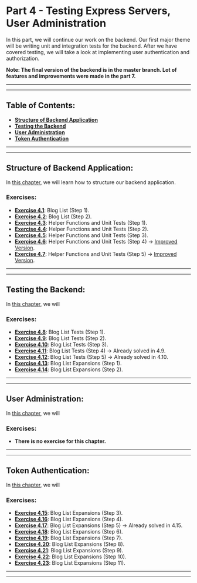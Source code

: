 # Part 4 - Testing Express Servers, User Administration

In this part, we will continue our work on the backend. Our first major theme will be writing unit and integration tests for the backend. After we have covered testing, we will take a look at implementing user authentication and authorization.

**Note: The final version of the backend is in the master branch. Lot of features and improvements were made in the part 7.**

---
---

## Table of Contents:

- **[Structure of Backend Application](#structure-of-backend-application)**
- **[Testing the Backend](#testing-the-backend)**
- **[User Administration](#user-administration)**
- **[Token Authentication](#token-authentication)**

---
---

## Structure of Backend Application:

In [this chapter](https://fullstackopen.com/en/part4/structure_of_backend_application_introduction_to_testing), we will learn how to structure our backend application.

### Exercises:

- **[Exercise 4.1](https://github.com/Jvlsc/FullStack-Course/blob/181af69091222873666df00359ac8befbff04a48/part4/blog/index.js)**: Blog List (Step 1).
- **[Exercise 4.2](https://github.com/Jvlsc/FullStack-Course/blob/773a7ae4cb5a16ae1c614986b90773bc06105e6a/part4/blog/src/index.js)**: Blog List (Step 2).
- **[Exercise 4.3](https://github.com/Jvlsc/FullStack-Course/blob/50b23fb0f6f11187b3c232b26ec4c5a99bf3d08c/part4/blog/tests/list_helper.test.js)**: Helper Functions and Unit Tests (Step 1).
- **[Exercise 4.4](https://github.com/Jvlsc/FullStack-Course/blob/97949bf44fc10dcb653d8cd75c9d3916f63284be/part4/blog/tests/list_helper.test.js)**: Helper Functions and Unit Tests (Step 2).
- **[Exercise 4.5](https://github.com/Jvlsc/FullStack-Course/blob/92ac2b063618423977a3bbdd2e5e3c5e03d2d4fc/part4/blog/tests/list_helper.test.js)**: Helper Functions and Unit Tests (Step 3).
- **[Exercise 4.6](https://github.com/Jvlsc/FullStack-Course/blob/3cf119f871b6be5f3d4e822f9b9daf5d3164d8e1/part4/blog/tests/list_helper.test.js)**: Helper Functions and Unit Tests (Step 4) -> [Improved Version](https://github.com/Jvlsc/FullStack-Course/blob/4383ffbb21ef1401e8e0d53f96238b68175dd6b2/part4/blog/src/utils/list_helper.js).
- **[Exercise 4.7](https://github.com/Jvlsc/FullStack-Course/blob/58df0711d508822f930ea03fa119c08eaaef22f6/part4/blog/tests/list_helper.test.js)**: Helper Functions and Unit Tests (Step 5) -> [Improved Version](https://github.com/Jvlsc/FullStack-Course/blob/4383ffbb21ef1401e8e0d53f96238b68175dd6b2/part4/blog/src/utils/list_helper.js).

---
---

## Testing the Backend:

In [this chapter](https://fullstackopen.com/en/part4/testing_the_backend), we will

### Exercises:

- **[Exercise 4.8](https://github.com/Jvlsc/FullStack-Course/blob/9db2544bcd3bfe5eb0d66f3c140cec01e74076cb/part4/blog/tests/blog_api.test.js)**: Blog List Tests (Step 1).
- **[Exercise 4.9](https://github.com/Jvlsc/FullStack-Course/blob/a4d08143ca76dd9667a2907645a6798b39c2090e/part4/blog/tests/blog_model.test.js)**: Blog List Tests (Step 2).
- **[Exercise 4.10](https://github.com/Jvlsc/FullStack-Course/blob/97eba29c33d6976aa95d1dbe60f826da70e42435/part4/blog/tests/blog_api.test.js)**: Blog List Tests (Step 3).
- **[Exercise 4.11](https://github.com/Jvlsc/FullStack-Course/blob/06db39b470f2d922fccbae744f372671733375e1/part4/blog/tests/blog_model.test.js)**: Blog List Tests (Step 4) -> Already solved in 4.9.
- **[Exercise 4.12](https://github.com/Jvlsc/FullStack-Course/blob/2d08e70bebe4b5ffc07bdf8dde203e5cacbdba59/part4/blog/tests/blog_api.test.js)**: Blog List Tests (Step 5) -> Already solved in 4.10.
- **[Exercise 4.13](https://github.com/Jvlsc/FullStack-Course/blob/3dad67a316300548f1934e7435dd7599a1e45a13/part4/blog/tests/blog_api.test.js)**: Blog List Expansions (Step 1).
- **[Exercise 4.14](https://github.com/Jvlsc/FullStack-Course/blob/53f55a790d773b7e98230f84193b3ab1c67074aa/part4/blog/tests/blog_api.test.js)**: Blog List Expansions (Step 2).

---
---

## User Administration:

In [this chapter](https://fullstackopen.com/en/part4/user_administration), we will

### Exercises:

- **There is no exercise for this chapter.**

---
---

## Token Authentication:

In [this chapter](https://fullstackopen.com/en/part4/token_authentication), we will

### Exercises:

- **[Exercise 4.15](https://github.com/Jvlsc/FullStack-Course/blob/62876732f9bdd850eaeccbd46180ee4bdc24eb71/part4/blog/src/controllers/users.js)**: Blog List Expansions (Step 3).
- **[Exercise 4.16](https://github.com/Jvlsc/FullStack-Course/blob/bfb49053252f6cfda347517a8132d04ffb47fe78/part4/blog/src/controllers/users.js)**: Blog List Expansions (Step 4).
- **[Exercise 4.17](https://github.com/Jvlsc/FullStack-Course/blob/baa3188088bd9a13f6209974a7c916992e1e6a04/part4/blog/src/controllers/blogs.js)**: Blog List Expansions (Step 5) -> Already solved in 4.15.
- **[Exercise 4.18](https://github.com/Jvlsc/FullStack-Course/blob/35fbd98fe5b9930eec7dd05ad164d4c74b8a069c/part4/blog/src/controllers/login.js)**: Blog List Expansions (Step 6).
- **[Exercise 4.19](https://github.com/Jvlsc/FullStack-Course/blob/a4ea6097534c52ada811a6042987c04519efe8c1/part4/blog/src/controllers/blogs.js)**: Blog List Expansions (Step 7).
- **[Exercise 4.20](https://github.com/Jvlsc/FullStack-Course/blob/c75b89353658b6a20c3932c5510958ed8935c969/part4/blog/src/middlewares/tokenExtractor.js)**: Blog List Expansions (Step 8).
- **[Exercise 4.21](https://github.com/Jvlsc/FullStack-Course/blob/4ac5d12ff5032c8719500e6b6f1297eea4d0ed88/part4/blog/src/controllers/blogs.js)**: Blog List Expansions (Step 9).
- **[Exercise 4.22](https://github.com/Jvlsc/FullStack-Course/blob/3158b0f09561eef291204fc6a2a004b1bf91bdd5/part4/blog/src/middlewares/userExtractor.js)**: Blog List Expansions (Step 10).
- **[Exercise 4.23](https://github.com/Jvlsc/FullStack-Course/blob/f3ba08d1918cd3f85a699aa917464db40886ebba/part4/blog/tests/blogs_api.test.js)**: Blog List Expansions (Step 11).

---
---